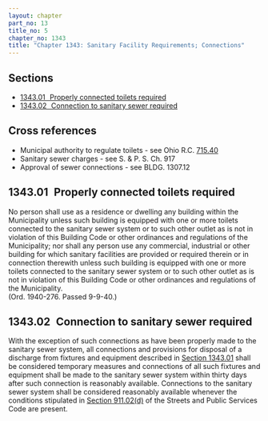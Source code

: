 ```yaml
---
layout: chapter
part_no: 13
title_no: 5
chapter_no: 1343
title: "Chapter 1343: Sanitary Facility Requirements; Connections"
---
```


## Sections

* [1343.01   Properly connected toilets required](#134301-properly-connected-toilets-required)
* [1343.02   Connection to sanitary sewer required](#134302-connection-to-sanitary-sewer-required)

## Cross references

* Municipal authority to regulate toilets - see Ohio R.C. [715.40][ORC Section 715.40]
* Sanitary sewer charges - see S. & P. S. Ch. 917
* Approval of sewer connections - see BLDG. 1307.12

## 1343.01   Properly connected toilets required

No person shall use as a residence or dwelling any building within the
Municipality unless such building is equipped with one or more toilets connected
to the sanitary sewer system or to such other outlet as is not in violation of
this Building Code or other ordinances and regulations of the Municipality; nor
shall any person use any commercial, industrial or other building for which
sanitary facilities are provided or required therein or in connection therewith
unless such building is equipped with one or more toilets connected to the
sanitary sewer system or to such other outlet as is not in violation of this
Building Code or other ordinances and regulations of the Municipality.\
(Ord. 1940-276. Passed 9-9-40.)

## 1343.02   Connection to sanitary sewer required

With the exception of such connections as have been properly made to the
sanitary sewer system, all connections and provisions for disposal of a
discharge from fixtures and equipment described in [Section 1343.01][CFCO
1343.01] shall be considered temporary measures and connections of all such
fixtures and equipment shall be made to the sanitary sewer system within thirty
days after such connection is reasonably available. Connections to the sanitary
sewer system shall be considered reasonably available whenever the conditions
stipulated in [Section 911.02(d)][CFCO 911.02(d)] of the Streets and Public
Services Code are present.

[CFCO 911.02(d)]:</chapters/chapter-911-sewers-generally/#91102(d)>
[CFCO 1343.01]:</chapters/chapter-1343-sanitary-facility-requirements-connections/#134301-properly-connected-toilets-required>
[ORC Section 715.40]:<https://codes.ohio.gov/ohio-revised-code/section-715.40>
